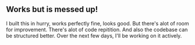## Works but is messed up!

I built this in hurry, works perfectly fine, looks good. But there's alot of room for improvement. There's alot of code repitition. And also the codebase can be structured better. Over the next few days, I'll be working on it actively.

